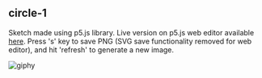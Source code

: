 ## circle-1 ##

Sketch made using p5.js library. Live version on p5.js web editor available [here](https://editor.p5js.org/alxdwa/full/8H_IvELwj). Press 's' key to save PNG (SVG save functionality removed for web editor), and hit 'refresh' to generate a new image. 

![giphy](https://user-images.githubusercontent.com/47341093/53678246-9334e880-3d10-11e9-9822-99d1e5c25e17.gif)
